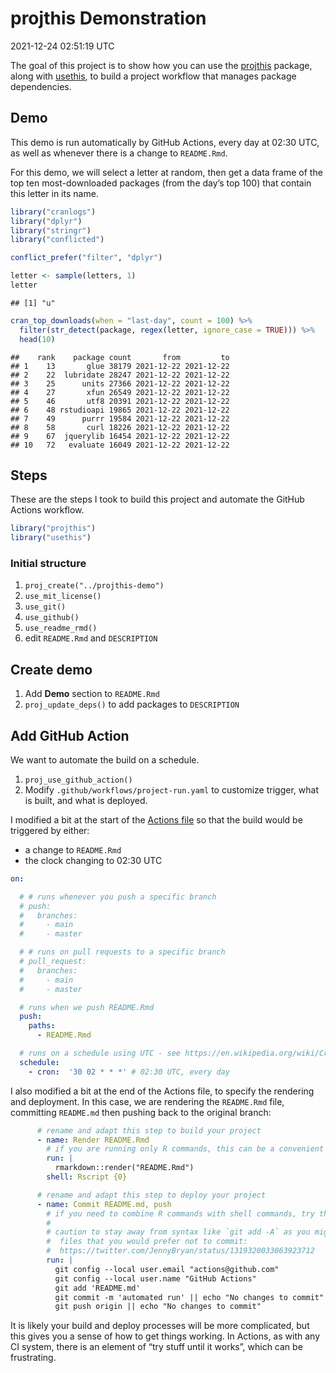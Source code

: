projthis Demonstration
================
2021-12-24 02:51:19 UTC

<!-- README.md is generated from README.Rmd. Please edit that file -->

<!-- badges: start -->

<!-- badges: end -->

The goal of this project is to show how you can use the [projthis]()
package, along with [usethis](), to build a project workflow that
manages package dependencies.

## Demo

This demo is run automatically by GitHub Actions, every day at 02:30
UTC, as well as whenever there is a change to `README.Rmd`.

For this demo, we will select a letter at random, then get a data frame
of the top ten most-downloaded packages (from the day’s top 100) that
contain this letter in its name.

``` r
library("cranlogs")
library("dplyr")
library("stringr")
library("conflicted")

conflict_prefer("filter", "dplyr")
```

``` r
letter <- sample(letters, 1)
letter
```

    ## [1] "u"

``` r
cran_top_downloads(when = "last-day", count = 100) %>%
  filter(str_detect(package, regex(letter, ignore_case = TRUE))) %>%
  head(10)
```

    ##    rank    package count       from         to
    ## 1    13       glue 38179 2021-12-22 2021-12-22
    ## 2    22  lubridate 28247 2021-12-22 2021-12-22
    ## 3    25      units 27366 2021-12-22 2021-12-22
    ## 4    27       xfun 26549 2021-12-22 2021-12-22
    ## 5    46       utf8 20391 2021-12-22 2021-12-22
    ## 6    48 rstudioapi 19865 2021-12-22 2021-12-22
    ## 7    49      purrr 19584 2021-12-22 2021-12-22
    ## 8    58       curl 18226 2021-12-22 2021-12-22
    ## 9    67  jquerylib 16454 2021-12-22 2021-12-22
    ## 10   72   evaluate 16049 2021-12-22 2021-12-22

## Steps

These are the steps I took to build this project and automate the GitHub
Actions workflow.

``` r
library("projthis")
library("usethis")
```

### Initial structure

1.  `proj_create("../projthis-demo")`
2.  `use_mit_license()`
3.  `use_git()`
4.  `use_github()`
5.  `use_readme_rmd()`
6.  edit `README.Rmd` and `DESCRIPTION`

## Create demo

1.  Add **Demo** section to `README.Rmd`
2.  `proj_update_deps()` to add packages to `DESCRIPTION`

## Add GitHub Action

We want to automate the build on a schedule.

1.  `proj_use_github_action()`
2.  Modify `.github/workflows/project-run.yaml` to customize trigger,
    what is built, and what is deployed.

I modified a bit at the start of the [Actions
file](https://github.com/ijlyttle/projthis-demo/blob/master/.github/workflows/project-run.yaml)
so that the build would be triggered by either:

  - a change to `README.Rmd`
  - the clock changing to 02:30 UTC

<!-- end list -->

``` yaml
on:

  # # runs whenever you push a specific branch
  # push:
  #   branches:
  #     - main
  #     - master

  # # runs on pull requests to a specific branch
  # pull_request:
  #   branches:
  #     - main
  #     - master

  # runs when we push README.Rmd
  push:
    paths:
      - README.Rmd

  # runs on a schedule using UTC - see https://en.wikipedia.org/wiki/Cron
  schedule:
    - cron:  '30 02 * * *' # 02:30 UTC, every day
```

I also modified a bit at the end of the Actions file, to specify the
rendering and deployment. In this case, we are rendering the
`README.Rmd` file, committing `README.md` then pushing back to the
original branch:

``` yaml
      # rename and adapt this step to build your project
      - name: Render README.Rmd
        # if you are running only R commands, this can be a convenient syntax
        run: |
          rmarkdown::render("README.Rmd")
        shell: Rscript {0}

      # rename and adapt this step to deploy your project
      - name: Commit README.md, push
        # if you need to combine R commands with shell commands, try this syntax
        #
        # caution to stay away from syntax like `git add -A` as you might be committing
        #  files that you would prefer not to commit:
        #  https://twitter.com/JennyBryan/status/1319320033063923712
        run: |
          git config --local user.email "actions@github.com"
          git config --local user.name "GitHub Actions"
          git add 'README.md'
          git commit -m 'automated run' || echo "No changes to commit"
          git push origin || echo "No changes to commit"
```

It is likely your build and deploy processes will be more complicated,
but this gives you a sense of how to get things working. In Actions, as
with any CI system, there is an element of “try stuff until it works”,
which can be frustrating.
